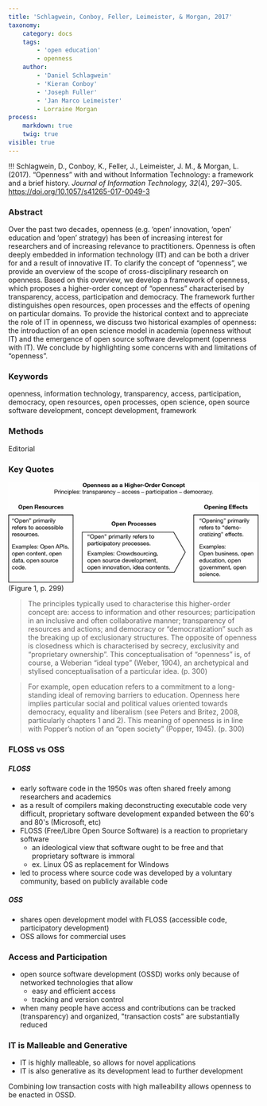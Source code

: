 ```yaml
---
title: 'Schlagwein, Conboy, Feller, Leimeister, & Morgan, 2017'
taxonomy:
    category: docs
    tags:
        - 'open education'
        - openness
    author:
        - 'Daniel Schlagwein'
        - 'Kieran Conboy'
        - 'Joseph Fuller'
        - 'Jan Marco Leimeister'
        - Lorraine Morgan
process:
    markdown: true
    twig: true
visible: true
---
```


!!! Schlagwein, D., Conboy, K., Feller, J., Leimeister, J. M., & Morgan, L. (2017). “Openness” with and without Information Technology: a framework and a brief history. *Journal of Information Technology, 32*(4), 297–305. https://doi.org/10.1057/s41265-017-0049-3





### Abstract

Over the past two decades, openness (e.g. ‘open’ innovation, ‘open’ education and ‘open’ strategy) has been of increasing interest for researchers and of increasing relevance to practitioners. Openness is often deeply embedded in information technology (IT) and can be both a driver for and a result of innovative IT. To clarify the concept of “openness”, we provide an overview of the scope of cross-disciplinary research on openness. Based on this overview, we develop a framework of openness, which proposes a higher-order concept of “openness” characterised by transparency, access, participation and democracy. The framework further distinguishes open resources, open processes and the effects of opening on particular domains. To provide the historical context and to appreciate the role of IT in openness, we discuss two historical examples of openness: the introduction of an open science model in academia (openness without IT) and the emergence of open source software development (openness with IT). We conclude by highlighting some concerns with and limitations of “openness”.

### Keywords
openness, information technology, transparency, access, participation, democracy, open resources, open processes, open science, open source software development, concept development, framework


### Methods

Editorial

### Key Quotes

![](framework-for-openness.gif) (Figure 1, p. 299)

> The principles typically used to characterise this higher-order concept are: access to information and other resources; participation in an inclusive and often collaborative manner; transparency of resources and actions; and democracy or “democratization” such as the breaking up of exclusionary structures. The opposite of openness is closedness which is characterised by secrecy, exclusivity and “proprietary ownership”. This conceptualisation of “openness” is, of course, a Weberian “ideal type” (Weber, 1904), an archetypical and stylised conceptualisation of a particular idea. (p. 300)

> For example, open education refers to a commitment to a long-standing ideal of removing barriers to education. Openness here implies particular social and political values oriented towards democracy, equality and liberalism (see Peters and Britez, 2008, particularly chapters 1 and 2). This meaning of openness is in line with Popper’s notion of an “open society” (Popper, 1945). (p. 300)

### FLOSS vs OSS

##### FLOSS

- early software code in the 1950s was often shared freely among researchers and academics
- as a result of compilers making deconstructing executable code very difficult, proprietary software development expanded between the  60's and 80's (Microsoft, etc)
- FLOSS (Free/Libre Open Source Software) is a reaction to proprietary software
  - an ideological view that software ought to be free and that proprietary software is immoral
  - ex. Linux OS as replacement for Windows
- led to process where source code was developed by a voluntary community, based on publicly available code

##### OSS

- shares open development model with FLOSS (accessible code, participatory development)
- OSS allows for commercial uses

### Access and Participation

- open source software development (OSSD) works only because of networked technologies that allow
  - easy and efficient access
  - tracking and version control
- when many people have access and contributions can be tracked (transparency) and organized, "transaction costs" are substantially reduced

### IT is Malleable and Generative

- IT is highly malleable, so allows for novel applications
- IT is also generative as its development lead to further development

Combining low transaction costs with high malleability allows openness to be enacted in OSSD.
